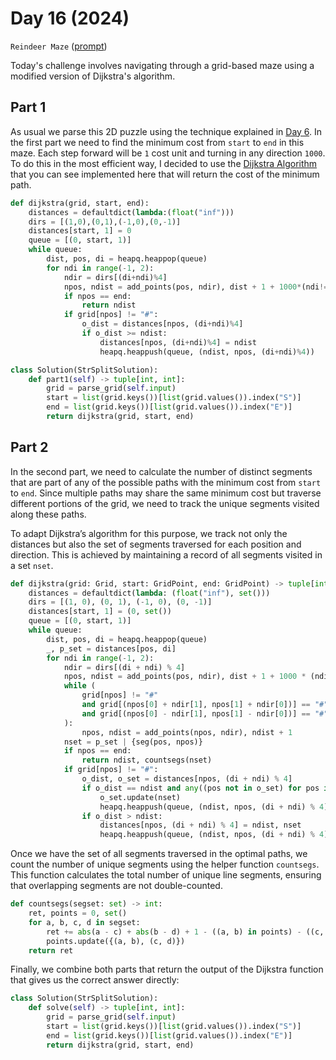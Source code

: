 # Day 16 (2024)

`Reindeer Maze` ([prompt](https://adventofcode.com/2024/day/16))

Today's challenge involves navigating through a grid-based maze using a modified version of Dijkstra's algorithm.

## Part 1
As usual we parse this 2D puzzle using the technique explained in [Day 6](../day_06/README.md). In the first part we need to find the minimum cost from `start` to `end` in this maze. Each step forward will be `1` cost unit and turning in any direction `1000`. To do this in the most efficient way, I decided to use the [Dijkstra Algorithm](https://en.wikipedia.org/wiki/Dijkstra%27s_algorithm) that you can see implemented here that will return the cost of the minimum path.

```py
def dijkstra(grid, start, end):
    distances = defaultdict(lambda:(float("inf")))
    dirs = [(1,0),(0,1),(-1,0),(0,-1)]
    distances[start, 1] = 0
    queue = [(0, start, 1)]
    while queue:
        dist, pos, di = heapq.heappop(queue)
        for ndi in range(-1, 2):
            ndir = dirs[(di+ndi)%4]
            npos, ndist = add_points(pos, ndir), dist + 1 + 1000*(ndi!=0)
            if npos == end:
                return ndist
            if grid[npos] != "#":
                o_dist = distances[npos, (di+ndi)%4]
                if o_dist >= ndist:
                    distances[npos, (di+ndi)%4] = ndist
                    heapq.heappush(queue, (ndist, npos, (di+ndi)%4))

class Solution(StrSplitSolution):
    def part1(self) -> tuple[int, int]:
        grid = parse_grid(self.input)
        start = list(grid.keys())[list(grid.values()).index("S")]
        end = list(grid.keys())[list(grid.values()).index("E")]
        return dijkstra(grid, start, end)
```

## Part 2
In the second part, we need to calculate the number of distinct segments that are part of any of the possible paths with the minimum cost from `start` to `end`. Since multiple paths may share the same minimum cost but traverse different portions of the grid, we need to track the unique segments visited along these paths.

To adapt Dijkstra’s algorithm for this purpose, we track not only the distances but also the set of segments traversed for each position and direction. This is achieved by maintaining a record of all segments visited in a set `nset`.

```py
def dijkstra(grid: Grid, start: GridPoint, end: GridPoint) -> tuple[int, int]:
    distances = defaultdict(lambda: (float("inf"), set()))
    dirs = [(1, 0), (0, 1), (-1, 0), (0, -1)]
    distances[start, 1] = (0, set())
    queue = [(0, start, 1)]
    while queue:
        dist, pos, di = heapq.heappop(queue)
        _, p_set = distances[pos, di]
        for ndi in range(-1, 2):
            ndir = dirs[(di + ndi) % 4]
            npos, ndist = add_points(pos, ndir), dist + 1 + 1000 * (ndi != 0)
            while (
                grid[npos] != "#"
                and grid[(npos[0] + ndir[1], npos[1] + ndir[0])] == "#"
                and grid[(npos[0] - ndir[1], npos[1] - ndir[0])] == "#"
            ):
                npos, ndist = add_points(npos, ndir), ndist + 1
            nset = p_set | {seg(pos, npos)}
            if npos == end:
                return ndist, countsegs(nset)
            if grid[npos] != "#":
                o_dist, o_set = distances[npos, (di + ndi) % 4]
                if o_dist == ndist and any((pos not in o_set) for pos in nset):
                    o_set.update(nset)
                    heapq.heappush(queue, (ndist, npos, (di + ndi) % 4))
                if o_dist > ndist:
                    distances[npos, (di + ndi) % 4] = ndist, nset
                    heapq.heappush(queue, (ndist, npos, (di + ndi) % 4))
```

Once we have the set of all segments traversed in the optimal paths, we count the number of unique segments using the helper function `countsegs`. This function calculates the total number of unique line segments, ensuring that overlapping segments are not double-counted.

```py
def countsegs(segset: set) -> int:
    ret, points = 0, set()
    for a, b, c, d in segset:
        ret += abs(a - c) + abs(b - d) + 1 - ((a, b) in points) - ((c, d) in points)
        points.update({(a, b), (c, d)})
    return ret
```

Finally, we combine both parts that return the output of the Dijkstra function that gives us the correct answer directly:
```py
class Solution(StrSplitSolution):
    def solve(self) -> tuple[int, int]:
        grid = parse_grid(self.input)
        start = list(grid.keys())[list(grid.values()).index("S")]
        end = list(grid.keys())[list(grid.values()).index("E")]
        return dijkstra(grid, start, end)
```